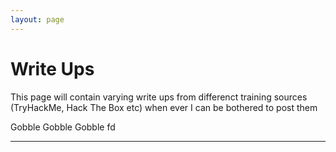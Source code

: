 ```yaml
---
layout: page
---
```


# Write Ups 

This page will contain varying write ups from differenct training sources (TryHackMe, Hack The Box etc) when ever I can be bothered to post them

Gobble Gobble Gobble
fd
* * *
